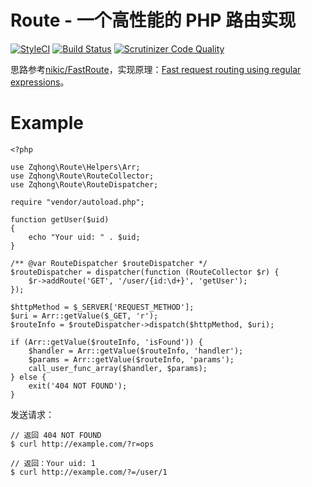 # Route - 一个高性能的 PHP 路由实现
[![StyleCI](https://styleci.io/repos/84079657/shield?branch=master)](https://styleci.io/repos/84079657)
[![Build Status](https://travis-ci.org/zqhong/route.svg?branch=master)](https://travis-ci.org/zqhong/route)
[![Scrutinizer Code Quality](https://scrutinizer-ci.com/g/zqhong/route/badges/quality-score.png?b=master)](https://scrutinizer-ci.com/g/zqhong/route/?branch=master)

思路参考[nikic/FastRoute](https://github.com/nikic/FastRoute)，实现原理：[Fast request routing using regular expressions](http://nikic.github.io/2014/02/18/Fast-request-routing-using-regular-expressions.html)。

# Example
```
<?php

use Zqhong\Route\Helpers\Arr;
use Zqhong\Route\RouteCollector;
use Zqhong\Route\RouteDispatcher;

require "vendor/autoload.php";

function getUser($uid)
{
    echo "Your uid: " . $uid;
}

/** @var RouteDispatcher $routeDispatcher */
$routeDispatcher = dispatcher(function (RouteCollector $r) {
    $r->addRoute('GET', '/user/{id:\d+}', 'getUser');
});

$httpMethod = $_SERVER['REQUEST_METHOD'];
$uri = Arr::getValue($_GET, 'r');
$routeInfo = $routeDispatcher->dispatch($httpMethod, $uri);

if (Arr::getValue($routeInfo, 'isFound')) {
    $handler = Arr::getValue($routeInfo, 'handler');
    $params = Arr::getValue($routeInfo, 'params');
    call_user_func_array($handler, $params);
} else {
    exit('404 NOT FOUND');
}
```

发送请求：
```
// 返回 404 NOT FOUND
$ curl http://example.com/?r=ops

// 返回：Your uid: 1
$ curl http://example.com/?=/user/1
```